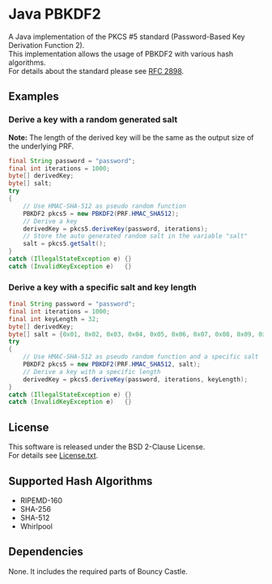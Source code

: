 # Java PBKDF2 #

A Java implementation of the PKCS #5 standard (Password-Based Key Derivation Function 2).  
This implementation allows the usage of PBKDF2 with various hash algorithms.  
For details about the standard please see [RFC 2898](https://www.ietf.org/rfc/rfc2898.txt).


## Examples ##

### Derive a key with a random generated salt ###

**Note:** The length of the derived key will be the same as the output size of the underlying PRF.

```java
final String password = "password";
final int iterations = 1000;
byte[] derivedKey;
byte[] salt;
try
{
    // Use HMAC-SHA-512 as pseudo random function
    PBKDF2 pkcs5 = new PBKDF2(PRF.HMAC_SHA512);
    // Derive a key
    derivedKey = pkcs5.deriveKey(password, iterations);
    // Store the auto generated random salt in the variable "salt"
    salt = pkcs5.getSalt();
}
catch (IllegalStateException e) {}
catch (InvalidKeyException e)   {}
```

### Derive a key with a specific salt and key length ###

```java
final String password = "password";
final int iterations = 1000;
final int keyLength = 32;
byte[] derivedKey;
byte[] salt = {0x01, 0x02, 0x03, 0x04, 0x05, 0x06, 0x07, 0x08, 0x09, 0xA};
try
{
    // Use HMAC-SHA-512 as pseudo random function and a specific salt
    PBKDF2 pkcs5 = new PBKDF2(PRF.HMAC_SHA512, salt);
    // Derive a key with a specific length
    derivedKey = pkcs5.deriveKey(password, iterations, keyLength);
}
catch (IllegalStateException e) {}
catch (InvalidKeyException e)   {}
```

## License ##
This software is released under the BSD 2-Clause License.  
For details see [License.txt](./License.txt).


## Supported Hash Algorithms ##
* RIPEMD-160
* SHA-256
* SHA-512
* Whirlpool 


## Dependencies ##
None. It includes the required parts of Bouncy Castle.
